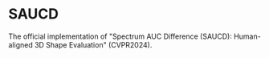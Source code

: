# SAUCD
The official implementation of "Spectrum AUC Difference (SAUCD): Human-aligned 3D Shape Evaluation" (CVPR2024).
